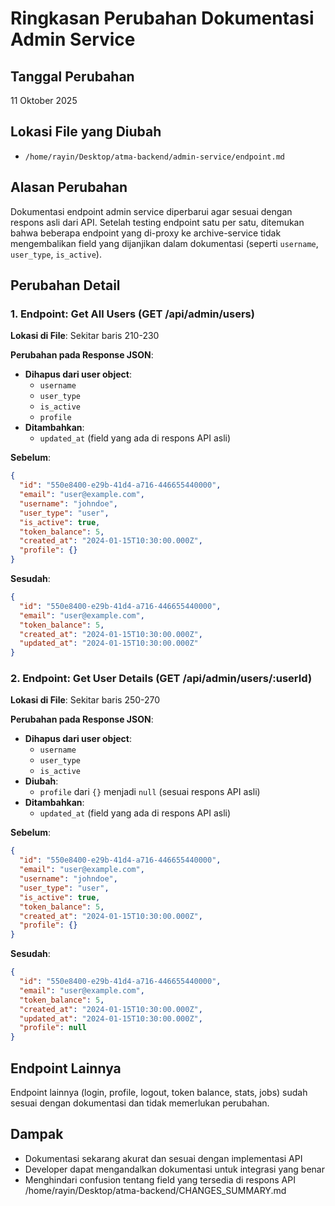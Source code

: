 # Ringkasan Perubahan Dokumentasi Admin Service

## Tanggal Perubahan
11 Oktober 2025

## Lokasi File yang Diubah
- `/home/rayin/Desktop/atma-backend/admin-service/endpoint.md`

## Alasan Perubahan
Dokumentasi endpoint admin service diperbarui agar sesuai dengan respons asli dari API. Setelah testing endpoint satu per satu, ditemukan bahwa beberapa endpoint yang di-proxy ke archive-service tidak mengembalikan field yang dijanjikan dalam dokumentasi (seperti `username`, `user_type`, `is_active`).

## Perubahan Detail

### 1. Endpoint: Get All Users (GET /api/admin/users)
**Lokasi di File**: Sekitar baris 210-230

**Perubahan pada Response JSON**:
- **Dihapus dari user object**:
  - `username`
  - `user_type`
  - `is_active`
  - `profile`
- **Ditambahkan**:
  - `updated_at` (field yang ada di respons API asli)

**Sebelum**:
```json
{
  "id": "550e8400-e29b-41d4-a716-446655440000",
  "email": "user@example.com",
  "username": "johndoe",
  "user_type": "user",
  "is_active": true,
  "token_balance": 5,
  "created_at": "2024-01-15T10:30:00.000Z",
  "profile": {}
}
```

**Sesudah**:
```json
{
  "id": "550e8400-e29b-41d4-a716-446655440000",
  "email": "user@example.com",
  "token_balance": 5,
  "created_at": "2024-01-15T10:30:00.000Z",
  "updated_at": "2024-01-15T10:30:00.000Z"
}
```

### 2. Endpoint: Get User Details (GET /api/admin/users/:userId)
**Lokasi di File**: Sekitar baris 250-270

**Perubahan pada Response JSON**:
- **Dihapus dari user object**:
  - `username`
  - `user_type`
  - `is_active`
- **Diubah**:
  - `profile` dari `{}` menjadi `null` (sesuai respons API asli)
- **Ditambahkan**:
  - `updated_at` (field yang ada di respons API asli)

**Sebelum**:
```json
{
  "id": "550e8400-e29b-41d4-a716-446655440000",
  "email": "user@example.com",
  "username": "johndoe",
  "user_type": "user",
  "is_active": true,
  "token_balance": 5,
  "created_at": "2024-01-15T10:30:00.000Z",
  "profile": {}
}
```

**Sesudah**:
```json
{
  "id": "550e8400-e29b-41d4-a716-446655440000",
  "email": "user@example.com",
  "token_balance": 5,
  "created_at": "2024-01-15T10:30:00.000Z",
  "updated_at": "2024-01-15T10:30:00.000Z",
  "profile": null
}
```

## Endpoint Lainnya
Endpoint lainnya (login, profile, logout, token balance, stats, jobs) sudah sesuai dengan dokumentasi dan tidak memerlukan perubahan.

## Dampak
- Dokumentasi sekarang akurat dan sesuai dengan implementasi API
- Developer dapat mengandalkan dokumentasi untuk integrasi yang benar
- Menghindari confusion tentang field yang tersedia di respons API</content>
<parameter name="filePath">/home/rayin/Desktop/atma-backend/CHANGES_SUMMARY.md
